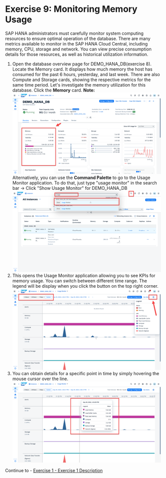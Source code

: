 # Exercise 9: Monitoring Memory Usage

SAP HANA administrators must carefully monitor system computing resources to ensure optimal operation of the database. There are many metrics available to monitor in the SAP HANA Cloud Central, including memory, CPU, storage and network. You can view precise consumption details for those resources, as well as historical utilization information.

1. Open the database overview page for DEMO_HANA_DB(exercise 8). Locate the Memory card. It displays how much memory the host has consumed for the past 6 hours, yesterday, and last week. There are also Compute and Storage cards, showing the respective metrics for the same time period. Let's investigate the memory utilization for this database. Click the **Memory** card. **Note:**
    <kbd>
    ![](./images/1.png)
    </kbd>
   Alternatively, you can use the **Command Palette** to go to the Usage Monitor application. To do that, just type "usage monitor" in the search bar -> Click "Show Usage Monitor" for DEMO_HANA_DB 
    <kbd>
    ![](./images/2.png)
    </kbd>
2. This opens the Usage Monitor application allowing you to see KPIs for memory usage. You can switch between different time range. The legend will be display when you click the button on the top right corner.
   <kbd>
    ![](./images/3.png)
    </kbd>
3. You can obtain details for a specific point in time by simply hovering the mouse cursor over the line.
    <kbd>
    ![](./images/4.png)
    </kbd>

Continue to - [Exercise 1 - Exercise 1 Description](../ex1/README.md)
